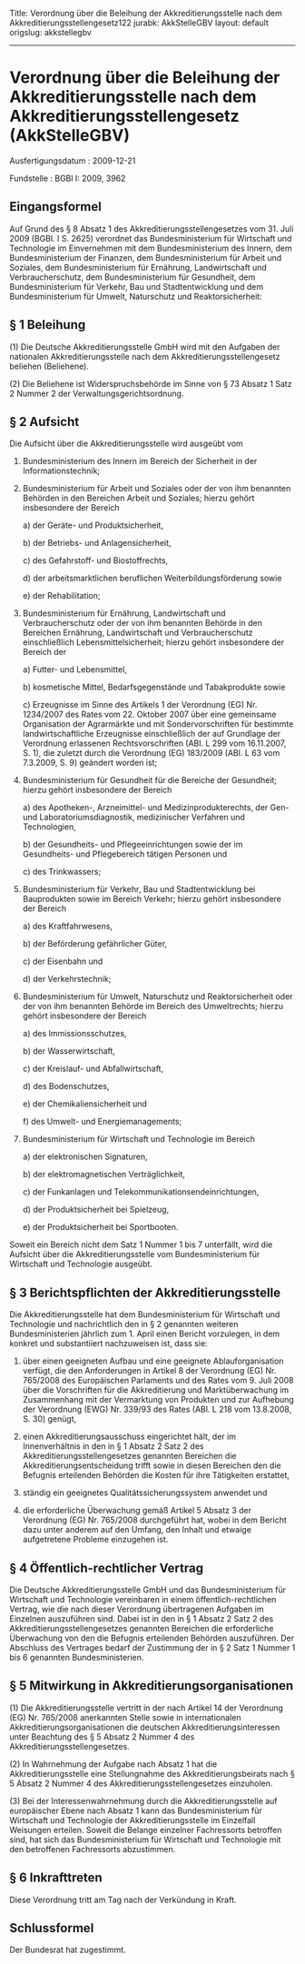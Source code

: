 Title: Verordnung über die Beleihung der Akkreditierungsstelle nach dem Akkreditierungsstellengesetz122
jurabk: AkkStelleGBV
layout: default
origslug: akkstellegbv


---

# Verordnung über die Beleihung der Akkreditierungsstelle nach dem Akkreditierungsstellengesetz (AkkStelleGBV)

Ausfertigungsdatum
:   2009-12-21

Fundstelle
:   BGBl I: 2009, 3962


## Eingangsformel

Auf Grund des § 8 Absatz 1 des Akkreditierungsstellengesetzes vom 31.
Juli 2009 (BGBl. I S. 2625) verordnet das Bundesministerium für
Wirtschaft und Technologie im Einvernehmen mit dem Bundesministerium
des Innern, dem Bundesministerium der Finanzen, dem Bundesministerium
für Arbeit und Soziales, dem Bundesministerium für Ernährung,
Landwirtschaft und Verbraucherschutz, dem Bundesministerium für
Gesundheit, dem Bundesministerium für Verkehr, Bau und
Stadtentwicklung und dem Bundesministerium für Umwelt, Naturschutz und
Reaktorsicherheit:


## § 1 Beleihung

(1) Die Deutsche Akkreditierungsstelle GmbH wird mit den Aufgaben der
nationalen Akkreditierungsstelle nach dem Akkreditierungsstellengesetz
beliehen (Beliehene).

(2) Die Beliehene ist Widerspruchsbehörde im Sinne von § 73 Absatz 1
Satz 2 Nummer 2 der Verwaltungsgerichtsordnung.


## § 2 Aufsicht

Die Aufsicht über die Akkreditierungsstelle wird ausgeübt vom

1.  Bundesministerium des Innern im Bereich der Sicherheit in der
    Informationstechnik;


2.  Bundesministerium für Arbeit und Soziales oder der von ihm benannten
    Behörden in den Bereichen Arbeit und Soziales; hierzu gehört
    insbesondere der Bereich

    a)  der Geräte- und Produktsicherheit,


    b)  der Betriebs- und Anlagensicherheit,


    c)  des Gefahrstoff- und Biostoffrechts,


    d)  der arbeitsmarktlichen beruflichen Weiterbildungsförderung sowie


    e)  der Rehabilitation;





3.  Bundesministerium für Ernährung, Landwirtschaft und Verbraucherschutz
    oder der von ihm benannten Behörde in den Bereichen Ernährung,
    Landwirtschaft und Verbraucherschutz einschließlich
    Lebensmittelsicherheit; hierzu gehört insbesondere der Bereich der

    a)  Futter- und Lebensmittel,


    b)  kosmetische Mittel, Bedarfsgegenstände und Tabakprodukte sowie


    c)  Erzeugnisse im Sinne des Artikels 1 der Verordnung (EG) Nr. 1234/2007
        des Rates vom 22. Oktober 2007 über eine gemeinsame Organisation der
        Agrarmärkte und mit Sondervorschriften für bestimmte
        landwirtschaftliche Erzeugnisse einschließlich der auf Grundlage der
        Verordnung erlassenen Rechtsvorschriften (ABl. L 299 vom 16.11.2007,
        S. 1), die zuletzt durch die Verordnung (EG) 183/2009 (ABl. L 63 vom
        7\.3.2009, S. 9) geändert worden ist;





4.  Bundesministerium für Gesundheit für die Bereiche der Gesundheit;
    hierzu gehört insbesondere der Bereich

    a)  des Apotheken-, Arzneimittel- und Medizinprodukterechts, der Gen- und
        Laboratoriumsdiagnostik, medizinischer Verfahren und Technologien,


    b)  der Gesundheits- und Pflegeeinrichtungen sowie der im Gesundheits- und
        Pflegebereich tätigen Personen und


    c)  des Trinkwassers;





5.  Bundesministerium für Verkehr, Bau und Stadtentwicklung bei
    Bauprodukten sowie im Bereich Verkehr; hierzu gehört insbesondere der
    Bereich

    a)  des Kraftfahrwesens,


    b)  der Beförderung gefährlicher Güter,


    c)  der Eisenbahn und


    d)  der Verkehrstechnik;





6.  Bundesministerium für Umwelt, Naturschutz und Reaktorsicherheit oder
    der von ihm benannten Behörde im Bereich des Umweltrechts; hierzu
    gehört insbesondere der Bereich

    a)  des Immissionsschutzes,


    b)  der Wasserwirtschaft,


    c)  der Kreislauf- und Abfallwirtschaft,


    d)  des Bodenschutzes,


    e)  der Chemikaliensicherheit und


    f)  des Umwelt- und Energiemanagements;





7.  Bundesministerium für Wirtschaft und Technologie im Bereich

    a)  der elektronischen Signaturen,


    b)  der elektromagnetischen Verträglichkeit,


    c)  der Funkanlagen und Telekommunikationsendeinrichtungen,


    d)  der Produktsicherheit bei Spielzeug,


    e)  der Produktsicherheit bei Sportbooten.






Soweit ein Bereich nicht dem Satz 1 Nummer 1 bis 7 unterfällt, wird
die Aufsicht über die Akkreditierungsstelle vom Bundesministerium für
Wirtschaft und Technologie ausgeübt.


## § 3 Berichtspflichten der Akkreditierungsstelle

Die Akkreditierungsstelle hat dem Bundesministerium für Wirtschaft und
Technologie und nachrichtlich den in § 2 genannten weiteren
Bundesministerien jährlich zum 1. April einen Bericht vorzulegen, in
dem konkret und substantiiert nachzuweisen ist, dass sie:

1.  über einen geeigneten Aufbau und eine geeignete Ablauforganisation
    verfügt, die den Anforderungen in Artikel 8 der Verordnung (EG) Nr.
    765/2008 des Europäischen Parlaments und des Rates vom 9. Juli 2008
    über die Vorschriften für die Akkreditierung und Marktüberwachung im
    Zusammenhang mit der Vermarktung von Produkten und zur Aufhebung der
    Verordnung (EWG) Nr. 339/93 des Rates (ABl. L 218 vom 13.8.2008, S.
    30) genügt,


2.  einen Akkreditierungsausschuss eingerichtet hält, der im
    Innenverhältnis in den in § 1 Absatz 2 Satz 2 des
    Akkreditierungsstellengesetzes genannten Bereichen die
    Akkreditierungsentscheidung trifft sowie in diesen Bereichen den die
    Befugnis erteilenden Behörden die Kosten für ihre Tätigkeiten
    erstattet,


3.  ständig ein geeignetes Qualitätssicherungssystem anwendet und


4.  die erforderliche Überwachung gemäß Artikel 5 Absatz 3 der Verordnung
    (EG) Nr. 765/2008 durchgeführt hat, wobei in dem Bericht dazu unter
    anderem auf den Umfang, den Inhalt und etwaige aufgetretene Probleme
    einzugehen ist.





## § 4 Öffentlich-rechtlicher Vertrag

Die Deutsche Akkreditierungsstelle GmbH und das Bundesministerium für
Wirtschaft und Technologie vereinbaren in einem öffentlich-rechtlichen
Vertrag, wie die nach dieser Verordnung übertragenen Aufgaben im
Einzelnen auszuführen sind. Dabei ist in den in § 1 Absatz 2 Satz 2
des Akkreditierungsstellengesetzes genannten Bereichen die
erforderliche Überwachung von den die Befugnis erteilenden Behörden
auszuführen. Der Abschluss des Vertrages bedarf der Zustimmung der in
§ 2 Satz 1 Nummer 1 bis 6 genannten Bundesministerien.


## § 5 Mitwirkung in Akkreditierungsorganisationen

(1) Die Akkreditierungsstelle vertritt in der nach Artikel 14 der
Verordnung (EG) Nr. 765/2008 anerkannten Stelle sowie in
internationalen Akkreditierungsorganisationen die deutschen
Akkreditierungsinteressen unter Beachtung des § 5 Absatz 2 Nummer 4
des Akkreditierungsstellengesetzes.

(2) In Wahrnehmung der Aufgabe nach Absatz 1 hat die
Akkreditierungsstelle eine Stellungnahme des Akkreditierungsbeirats
nach § 5 Absatz 2 Nummer 4 des Akkreditierungsstellengesetzes
einzuholen.

(3) Bei der Interessenwahrnehmung durch die Akkreditierungsstelle auf
europäischer Ebene nach Absatz 1 kann das Bundesministerium für
Wirtschaft und Technologie der Akkreditierungsstelle im Einzelfall
Weisungen erteilen. Soweit die Belange einzelner Fachressorts
betroffen sind, hat sich das Bundesministerium für Wirtschaft und
Technologie mit den betroffenen Fachressorts abzustimmen.


## § 6 Inkrafttreten

Diese Verordnung tritt am Tag nach der Verkündung in Kraft.


## Schlussformel

Der Bundesrat hat zugestimmt.

